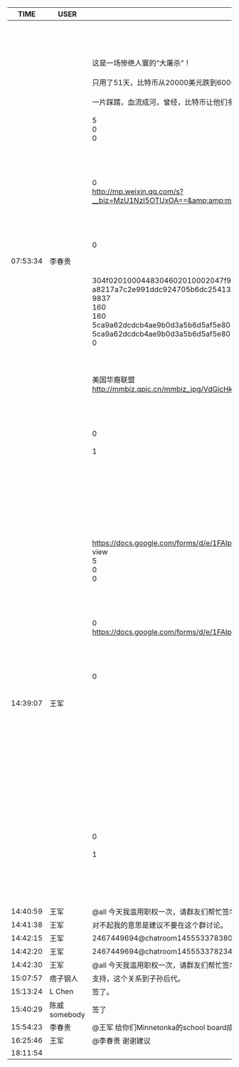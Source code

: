 TIME | USER | MESSAGE
--- | --- | ---
07:53:34 | 李春贵 | <?xml version="1.0"?><br/><msg><br/>	<appmsg appid="" sdkver="0"><br/>		<title>比特币：一场可怕的庞氏骗局崩塌了？大鳄们跑了，顽固的傻瓜还在坚持......</title><br/>		<des>这是一场惨绝人寰的“大屠杀”！<br/><br/>只用了51天，比特币从20000美元跌到6000美元，约2300亿美元（约合1.44万亿人民币）市值灰飞烟灭。<br/><br/>一片踩踏，血流成河，曾经，比特币让他们多疯狂，现在就该让他们多心惊肉跳。</des><br/>		<action /><br/>		<type>5</type><br/>		<showtype>0</showtype><br/>		<soundtype>0</soundtype><br/>		<mediatagname /><br/>		<messageext /><br/>		<messageaction /><br/>		<content /><br/>		<contentattr>0</contentattr><br/>		<url>http://mp.weixin.qq.com/s?__biz=MzU1NzI5OTUxOA==&amp;amp;mid=2247484601&amp;amp;idx=2&amp;amp;sn=43cd05c44dd2cfa370a2fd41ebcbded6&amp;amp;chksm=fc36a6e8cb412ffeec3defd4047cddbbf74a014840d8a868e11a2cc25cb3566759b65924943c&amp;amp;mpshare=1&amp;amp;scene=1&amp;amp;srcid=0210TxgohU1BDFVc3s4BUsoQ#rd</url><br/>		<lowurl /><br/>		<dataurl /><br/>		<lowdataurl /><br/>		<appattach><br/>			<totallen>0</totallen><br/>			<attachid /><br/>			<emoticonmd5 /><br/>			<fileext /><br/>			<cdnthumburl>304f0201000448304602010002047f932e67020310d95f020430c1cdcb02045a7e6d640421363437313934363139364063686174726f6f6d3134375f313531383233343937390204010c00030201000400</cdnthumburl><br/>			<cdnthumbmd5>a8217a7c2e991ddc924705b6dc254137</cdnthumbmd5><br/>			<cdnthumblength>9837</cdnthumblength><br/>			<cdnthumbwidth>160</cdnthumbwidth><br/>			<cdnthumbheight>160</cdnthumbheight><br/>			<cdnthumbaeskey>5ca9a62dcdcb4ae9b0d3a5b6d5af5e80</cdnthumbaeskey><br/>			<aeskey>5ca9a62dcdcb4ae9b0d3a5b6d5af5e80</aeskey><br/>			<encryver>0</encryver><br/>		</appattach><br/>		<extinfo /><br/>		<sourceusername></sourceusername><br/>		<sourcedisplayname>美国华裔联盟</sourcedisplayname><br/>		<thumburl>http://mmbiz.qpic.cn/mmbiz_jpg/VdGicHk9O2AeF1PX6BDhf1Gqg6Egq38ZXJOJavGLRzO2pMWbzECiaTmqsUxlFqmrickGCoUL0YN3j9LqcXkPD1fjQ/300?wx_fmt=jpeg&amp;amp;wxfrom=1</thumburl><br/>		<md5 /><br/>		<statextstr /><br/>	</appmsg><br/>	<fromusername></fromusername><br/>	<scene>0</scene><br/>	<appinfo><br/>		<version>1</version><br/>		<appname></appname><br/>	</appinfo><br/>	<commenturl></commenturl><br/></msg><br/><br/>
14:39:07 | 王军 | <?xml version="1.0"?><br/><msg><br/>	<appmsg appid="" sdkver="0"><br/>		<title>Letter to Dr. Peterson, Minnetonka Superintendent</title><br/>		<des>https://docs.google.com/forms/d/e/1FAIpQLSeQ2FfZkSgBzewiZ2eerAHXYCVNDKYLaN0ni0fm22Gd8eHScw/viewform</des><br/>		<action>view</action><br/>		<type>5</type><br/>		<showtype>0</showtype><br/>		<soundtype>0</soundtype><br/>		<mediatagname /><br/>		<messageext /><br/>		<messageaction /><br/>		<content /><br/>		<contentattr>0</contentattr><br/>		<url>https://docs.google.com/forms/d/e/1FAIpQLSeQ2FfZkSgBzewiZ2eerAHXYCVNDKYLaN0ni0fm22Gd8eHScw/viewform</url><br/>		<lowurl /><br/>		<dataurl /><br/>		<lowdataurl /><br/>		<appattach><br/>			<totallen>0</totallen><br/>			<attachid /><br/>			<emoticonmd5 /><br/>			<fileext /><br/>			<cdnthumbaeskey /><br/>			<aeskey /><br/>		</appattach><br/>		<extinfo /><br/>		<sourceusername></sourceusername><br/>		<sourcedisplayname /><br/>		<thumburl /><br/>		<md5 /><br/>		<statextstr /><br/>		<webviewshared><br/>			<jsAppId /><br/>		</webviewshared><br/>	</appmsg><br/>	<fromusername></fromusername><br/>	<scene>0</scene><br/>	<appinfo><br/>		<version>1</version><br/>		<appname></appname><br/>	</appinfo><br/>	<commenturl></commenturl><br/></msg><br/><br/>
14:40:59 | 王军 | @all 今天我滥用职权一次，请群友们帮忙签名，反对Minnetonka试点亚细亚细分。我儿子和有些群友的孩子就在这个学区，我建议在这里讨论这个。但是我希望大家包括孩子们都签名反对这个！
14:41:38 | 王军 | 对不起我的意思是建议不要在这个群讨论。
14:42:15 | 王军 | <sysmsg type="revokemsg"><revokemsg><session>2467449694@chatroom</session><oldmsgid>1455533783</oldmsgid><msgid>8014809285922015485</msgid><replacemsg><![CDATA["王军" 撤回了一条消息]]></replacemsg></revokemsg></sysmsg>
14:42:20 | 王军 | <sysmsg type="revokemsg"><revokemsg><session>2467449694@chatroom</session><oldmsgid>1455533782</oldmsgid><msgid>3479418769562027299</msgid><replacemsg><![CDATA["王军" 撤回了一条消息]]></replacemsg></revokemsg></sysmsg>
14:42:30 | 王军 | @all 今天我滥用职权一次，请群友们帮忙签名，反对Minnetonka试点亚细亚细分。我儿子和有些群友的孩子就在这个学区，我不建议在这里讨论这个。但是我希望大家包括孩子们都签名反对这个！
15:07:57 | 痞子钢人 | 支持，这个关系到子孙后代。
15:13:24 | L Chen | 签了。
15:40:29 | 陈威somebody | 签了
15:54:23 | 李春贵 | @王军 给你们Minnetonka的school board成员每人写一份. superintendent只是执行人员. school board是决策机构
16:25:46 | 王军 | @李春贵 谢谢建议
18:11:54 | | 
